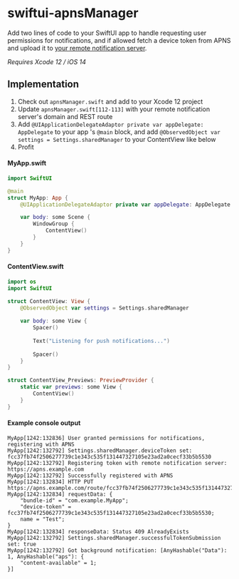 # swiftui-apnsManager
Add two lines of code to your SwiftUI app to handle requesting user permissions for notifications, and if allowed fetch a device token from APNS and upload it to [your remote notification server](https://github.com/magnolialogic/python-apns_server).

*Requires Xcode 12 / iOS 14*

## Implementation

1. Check out `apnsManager.swift` and add to your Xcode 12 project
2. Update `apnsManager.swift[112-113]` with your remote notification server's domain and REST route
3. Add `@UIApplicationDelegateAdaptor private var appDelegate: AppDelegate` to your app
's `@main` block, and add `@ObservedObject var settings = Settings.sharedManager` to your ContentView like below
4. Profit

#### MyApp.swift
```swift
import SwiftUI

@main
struct MyApp: App {
	@UIApplicationDelegateAdaptor private var appDelegate: AppDelegate

	var body: some Scene {
		WindowGroup {
			ContentView()
		}
	}
}
```

#### ContentView.swift
```swift
import os
import SwiftUI

struct ContentView: View {
	@ObservedObject var settings = Settings.sharedManager
	
	var body: some View {
		Spacer()
		
		Text("Listening for push notifications...")
		
		Spacer()
    }
}

struct ContentView_Previews: PreviewProvider {
    static var previews: some View {
		ContentView()
    }
}
```

#### Example console output
```
MyApp[1242:132836] User granted permissions for notifications, registering with APNS
MyApp[1242:132792] Settings.sharedManager.deviceToken set: fcc37fb74f2506277739c1e343c535f131447327105e23ad2a0cecf33b5b5530
MyApp[1242:132792] Registering token with remote notification server: https://apns.example.com
MyApp[1242:132792] Successfully registered with APNS
MyApp[1242:132834] HTTP PUT https://apns.example.com/route/fcc37fb74f2506277739c1e343c535f131447327105e23ad2a0cecf33b5b5530
MyApp[1242:132834] requestData: {
    "bundle-id" = "com.example.MyApp";
    "device-token" = fcc37fb74f2506277739c1e343c535f131447327105e23ad2a0cecf33b5b5530;
    name = "Test";
}
MyApp[1242:132834] responseData: Status 409 AlreadyExists
MyApp[1242:132792] Settings.sharedManager.successfulTokenSubmission set: true
MyApp[1242:132792] Got background notification: [AnyHashable("Data"): 1, AnyHashable("aps"): {
    "content-available" = 1;
}]
```
